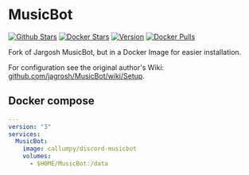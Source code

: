 # MusicBot

[![Github Stars](https://img.shields.io/github/stars/callumpy/discord-musicbot-docker.svg?maxAge=43200&label=Github%20Stars)](https://github.com/callumpy/discord-musicbot-docker)
[![Docker Stars](https://img.shields.io/docker/stars/callumpy/discord-musicbot.svg?label=Docker%20Stars&maxAge=43200)](https://hub.docker.com/r/callumpy/discord-musicbot/)
[![Version](https://img.shields.io/docker/v/callumpy/discord-musicbot.svg?label=Version&sort=date&maxAge=43200)](https://hub.docker.com/r/callumpy/discord-musicbot/)
[![Docker Pulls](https://img.shields.io/docker/pulls/callumpy/discord-musicbot.svg?label=Docker%20Pulls&maxAge=43200)](https://hub.docker.com/r/callumpy/discord-musicbot/)

Fork of Jargosh MusicBot, but in a Docker Image for easier installation.

For configuration see the original author's Wiki: [github.com/jagrosh/MusicBot/wiki/Setup](https://github.com/jagrosh/MusicBot/wiki/Setup).

## Docker compose

````yaml
---
version: "3"
services:
  MusicBot:
    image: callumpy/discord-musicbot
    volumes:
      - $HOME/MusicBot:/data
````
